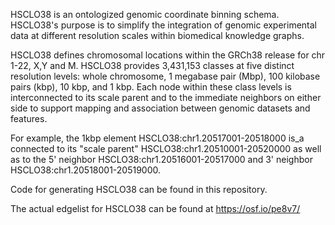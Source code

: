 HSCLO38 is an ontologized genomic coordinate binning schema.  HSCLO38's purpose is to simplify the integration of genomic experimental data at different resolution scales within biomedical knowledge graphs. 

HSCLO38 defines chromosomal locations within the GRCh38 release for chr 1-22, X,Y and M. HSCLO38 provides 3,431,153 classes at five distinct resolution levels: whole chromosome, 1 megabase pair (Mbp), 100 kilobase pairs (kbp), 10 kbp, and 1 kbp. Each node within these class levels is interconnected to its scale parent and to the immediate neighbors on either side to support mapping and association between genomic datasets and features.

For example, the 1kbp element HSCLO38:chr1.20517001-20518000 is_a connected to its "scale parent" HSCLO38:chr1.20510001-20520000 as well as to the 5' neighbor HSCLO38:chr1.20516001-20517000 and 3' neighbor HSCLO38:chr1.20518001-20519000. 

Code for generating HSCLO38 can be found in this repository.

The actual edgelist for HSCLO38 can be found at https://osf.io/pe8v7/
